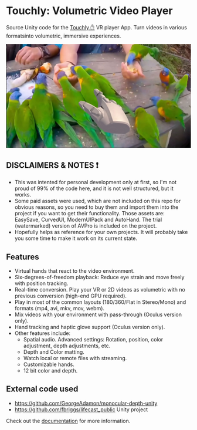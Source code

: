 # Touchly: Volumetric Video Player
Source Unity code for the [Touchly ✋](https://touchly.app) VR player App. Turn videos in various formatsinto volumetric, immersive experiences.

![teaser](hand.jpeg)


## DISCLAIMERS & NOTES ❗
- This was intented for personal development only at first, so I'm not proud of 99% of the code here, and it is not well structured, but it works.
- Some paid assets were used, which are not included on this repo for obvious reasons, so you need to buy them and import them into the project if you want to get their functionality. Those assets are: EasySave, CurvedUI, ModernUIPack and AutoHand. The trial (watermarked) version of AVPro is included on the project.
- Hopefully helps as reference for your own projects. It will probably take you some time to make it work on its current state.

## Features
- Virtual hands that react to the video environment.
- Six-degrees-of-freedom playback: Reduce eye strain and move freely with position tracking.
- Real-time conversion. Play your VR or 2D videos as volumetric with no previous conversion (high-end GPU required).
- Play in most of the common layouts (180/360/Flat in Stereo/Mono) and formats (mp4, avi, mkv, mov, webm).
- Mix videos with your environment with pass-through (Oculus version only).
- Hand tracking and haptic glove support (Oculus version only).
- Other features include:
  - Spatial audio.
Advanced settings: Rotation, position, color adjustment, depth adjustments, etc.
  - Depth and Color matting.
  - Watch local or remote files with streaming.
  - Customizable hands.
  - 12 bit color and depth.

## External code used
- https://github.com/GeorgeAdamon/monocular-depth-unity
- https://github.com/fbriggs/lifecast_public Unity project

Check out the [documentation](https://docs.touchly.app) for more information.
